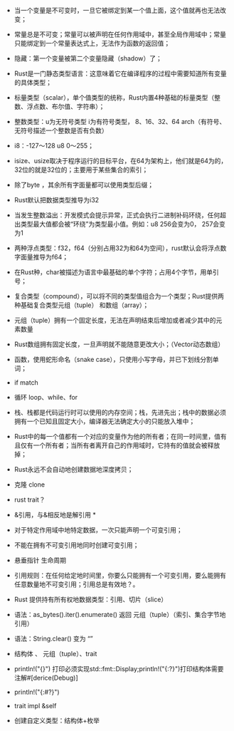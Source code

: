 ####
- 当一个变量是不可变时，一旦它被绑定到某一个值上面，这个值就再也无法改变；
- 常量总是不可变；常量可以被声明在任何作用域中，甚至全局作用域中；常量只能绑定到一个常量表达式上，无法作为函数的返回值；
- 隐藏：第一个变量被第二个变量隐藏（shadow）了；
- Rust是一门静态类型语言：这意味着它在编译程序的过程中需要知道所有变量的具体类型；

- 标量类型（scalar），单个值类型的统称，Rust内置4种基础的标量类型（整数、浮点数、布尔值、字符串）；
- 整数类型：u为无符号类型 i为有符号类型， 8、16、32、64 arch（有符号、无符号描述一个整数是否有负数）
- i8：-127～128   u8 0～255；
- isize、usize取决于程序运行的目标平台，在64为架构上，他们就是64为的，32位的就是32位的；主要用于某些集合的索引；
- 除了byte ，其余所有字面量都可以使用类型后缀；
- Rust默认把数据类型推导为i32
- 当发生整数溢出：开发模式会提示异常，正式会执行二进制补码环绕，任何超出类型最大值都会被“环绕”为类型最小值。例如：u8 256会变为0， 257会变为1
- 两种浮点类型：f32，f64（分别占用32为和64为空间），rust默认会将浮点数字面量推导为f64；
- 在Rust种，char被描述为语言中最基础的单个字符；占用4个字节，用单引号；

- 复合类型（compound），可以将不同的类型值组合为一个类型；Rust提供两种基础复合类型元组（tuple） 和数组（array）；
- 元组（tuple）拥有一个固定长度，无法在声明结束后增加或者减少其中的元素数量
- Rust数组拥有固定长度，一旦声明就不能随意更改大小；（Vector动态数组）
- 函数，使用蛇形命名（snake case），只使用小写字母，并已下划线分割单词；
- if match
- 循环 loop、while、for
- 栈、栈都是代码运行时可以使用的内存空间；栈，先进先出；栈中的数据必须拥有一个已知且固定大小，编译器无法确定大小的只能放入堆中；
- Rust中的每一个值都有一个对应的变量作为他的所有者；在同一时间里，值有且仅有一个所有者；当所有者离开自己的作用域时，它持有的值就会被释放掉；
- Rust永远不会自动地创建数据地深度拷贝；
- 克隆 clone
- rust trait？
- &引用，与&相反地是解引用 *
- 对于特定作用域中地特定数据，一次只能声明一个可变引用；
- 不能在拥有不可变引用地同时创建可变引用；
- 悬垂指针 生命周期
- 引用规则：在任何给定地时间里，你要么只能拥有一个可变引用，要么能拥有任意数量地不可变引用；引用总是有效地？。
- Rust 提供持有所有权地数据类型：引用、切片（slice）
- 语法：as_bytes().iter().enumerate() 返回 元组（tuple）（索引、集合字节地引用）
- 语法：String.clear() 变为 “”
- 结构体 、 元组（tuple）、trait
- println!("{}") 打印必须实现std::fmt::Display;println!("{:?}")打印结构体需要注解#[derice(Debug)] 
- println!("{:#?}")
- trait impl &self
- 创建自定义类型：结构体+枚举
